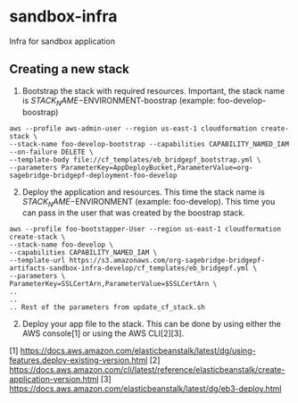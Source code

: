 # sandbox-infra
Infra for sandbox application


## Creating a new stack
1. Bootstrap the stack with required resources. Important, the stack name is $STACK_NAME-$ENVIRONMENT-boostrap (example: foo-develop-boostrap)

```
aws --profile aws-admin-user --region us-east-1 cloudformation create-stack \
--stack-name foo-develop-bootstrap --capabilities CAPABILITY_NAMED_IAM --on-failure DELETE \
--template-body file://cf_templates/eb_bridgepf_bootstrap.yml \
--parameters ParameterKey=AppDeployBucket,ParameterValue=org-sagebridge-bridgepf-deployment-foo-develop
```

2. Deploy the application and resources.  This time the stack name is $STACK_NAME-$ENVIRONMENT (example: foo-develop).  This time you can pass in the user that was created by the boostrap stack.

```
aws --profile foo-bootstapper-User --region us-east-1 cloudformation create-stack \
--stack-name foo-develop \
--capabilities CAPABILITY_NAMED_IAM \
--template-url https://s3.amazonaws.com/org-sagebridge-bridgepf-artifacts-sandbox-infra-develop/cf_templates/eb_bridgepf.yml \
--parameters \
ParameterKey=SSLCertArn,ParameterValue=$SSLCertArn \
..
..
.. Rest of the parameters from update_cf_stack.sh

```

2. Deploy your app file to the stack.  This can be done by using either the AWS console[1] or using the AWS CLI[2][3].



[1] https://docs.aws.amazon.com/elasticbeanstalk/latest/dg/using-features.deploy-existing-version.html
[2] https://docs.aws.amazon.com/cli/latest/reference/elasticbeanstalk/create-application-version.html
[3] https://docs.aws.amazon.com/elasticbeanstalk/latest/dg/eb3-deploy.html

